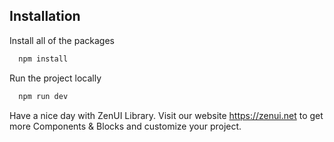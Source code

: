 
## Installation

Install all of the packages

```bash
  npm install
```

Run the project locally

```bash
  npm run dev
```
    
Have a nice day with ZenUI Library. Visit our website https://zenui.net to get more Components & Blocks and customize your project.
